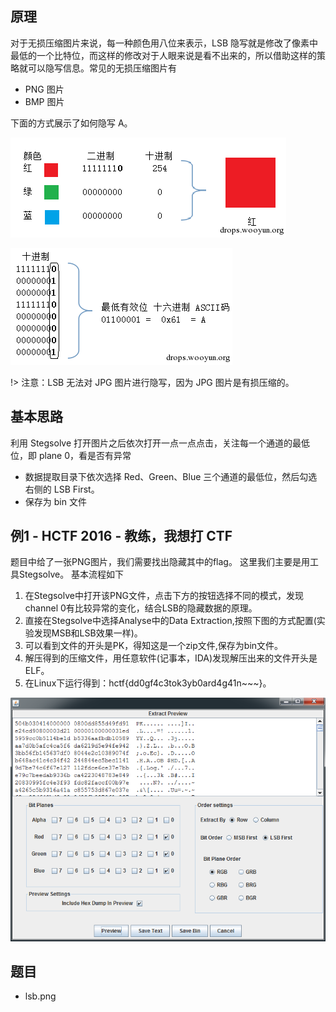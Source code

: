 ## 原理

对于无损压缩图片来说，每一种颜色用八位来表示，LSB 隐写就是修改了像素中最低的一个比特位，而这样的修改对于人眼来说是看不出来的，所以借助这样的策略就可以隐写信息。常见的无损压缩图片有

- PNG 图片
- BMP 图片

下面的方式展示了如何隐写 A。

![lsb隐写](/misc/picture/figure/lsb-intro.png)

![](/misc/picture/figure/lsb-fora.png)

!> 注意：LSB 无法对 JPG 图片进行隐写，因为 JPG 图片是有损压缩的。

## 基本思路

利用 Stegsolve 打开图片之后依次打开一点一点点击，关注每一个通道的最低位，即 plane 0，看是否有异常

- 数据提取目录下依次选择 Red、Green、Blue 三个通道的最低位，然后勾选右侧的 LSB First。
- 保存为 bin 文件

## 例1 - HCTF 2016 - 教练，我想打 CTF
题目中给了一张PNG图片，我们需要找出隐藏其中的flag。
这里我们主要是用工具Stegsolve。
基本流程如下
1. 在Stegsolve中打开该PNG文件，点击下方的按钮选择不同的模式，发现channel 0有比较异常的变化，结合LSB的隐藏数据的原理。
2. 直接在Stegsolve中选择Analyse中的Data Extraction,按照下图的方式配置(实验发现MSB和LSB效果一样)。
3. 可以看到文件的开头是PK，得知这是一个zip文件,保存为bin文件。
4. 解压得到的压缩文件，用任意软件(记事本，IDA)发现解压出来的文件开头是ELF。
5. 在Linux下运行得到：hctf{dd0gf4c3tok3yb0ard4g41n~~~}。

![conf](/misc/picture/figure/lsb-example2.PNG)
## 题目

- lsb.png


